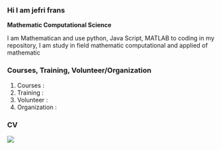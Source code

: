 ### Hi I am jefri frans
<b>Mathematic Computational Science</b>
<article>
<p>I am Mathematican and use python, Java Script, MATLAB to coding in my repository, I am study in field mathematic computational and applied of mathematic<p>
</article>

### Courses, Training, Volunteer/Organization
1. Courses : 
2. Training :
3. Volunteer :
4. Organization :

### CV

![]( {Data-science/tes1.png} )
